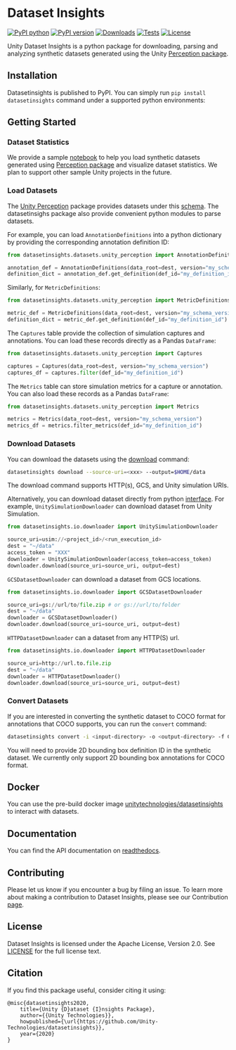 # Dataset Insights

[![PyPI python](https://img.shields.io/pypi/pyversions/datasetinsights)](https://pypi.org/project/datasetinsights)
[![PyPI version](https://badge.fury.io/py/datasetinsights.svg)](https://pypi.org/project/datasetinsights)
[![Downloads](https://pepy.tech/badge/datasetinsights)](https://pepy.tech/project/datasetinsights)
[![Tests](https://github.com/Unity-Technologies/datasetinsights/actions/workflows/linting-and-unittests.yaml/badge.svg?branch=master&event=push)](https://github.com/Unity-Technologies/datasetinsights/actions/workflows/linting-and-unittests.yaml?query=branch%3Amaster+event%3Apush)
[![License](https://img.shields.io/badge/License-Apache%202.0-blue.svg)](LICENSE)

Unity Dataset Insights is a python package for downloading, parsing and analyzing synthetic datasets generated using the Unity [Perception package](https://github.com/Unity-Technologies/com.unity.perception).

## Installation

Datasetinsights is published to PyPI. You can simply run `pip install datasetinsights` command under a supported python environments:

## Getting Started

### Dataset Statistics

We provide a sample [notebook](notebooks/Perception_Statistics.ipynb) to help you load synthetic datasets generated using [Perception package](https://github.com/Unity-Technologies/com.unity.perception) and visualize dataset statistics. We plan to support other sample Unity projects in the future.

### Load Datasets

The [Unity Perception](https://datasetinsights.readthedocs.io/en/latest/datasetinsights.datasets.unity_perception.html#datasetinsights-datasets-unity-perception) package provides datasets under this [schema](https://datasetinsights.readthedocs.io/en/latest/Synthetic_Dataset_Schema.html#synthetic-dataset-schema). The datasetinsighs package also provide convenient python modules to parse datasets.

For example, you can load `AnnotationDefinitions` into a python dictionary by providing the corresponding annotation definition ID:

```python
from datasetinsights.datasets.unity_perception import AnnotationDefinitions

annotation_def = AnnotationDefinitions(data_root=dest, version="my_schema_version")
definition_dict = annotation_def.get_definition(def_id="my_definition_id")
```

Similarly, for `MetricDefinitions`:
```python
from datasetinsights.datasets.unity_perception import MetricDefinitions

metric_def = MetricDefinitions(data_root=dest, version="my_schema_version")
definition_dict = metric_def.get_definition(def_id="my_definition_id")
```

The `Captures` table provide the collection of simulation captures and annotations. You can load these records directly as a Pandas `DataFrame`:

```python
from datasetinsights.datasets.unity_perception import Captures

captures = Captures(data_root=dest, version="my_schema_version")
captures_df = captures.filter(def_id="my_definition_id")
```


The `Metrics` table can store simulation metrics for a capture or annotation. You can also load these records as a Pandas `DataFrame`:

```python
from datasetinsights.datasets.unity_perception import Metrics

metrics = Metrics(data_root=dest, version="my_schema_version")
metrics_df = metrics.filter_metrics(def_id="my_definition_id")
```

### Download Datasets

You can download the datasets using the [download](https://datasetinsights.readthedocs.io/en/latest/datasetinsights.commands.html#datasetinsights-commands-download) command:

```bash
datasetinsights download --source-uri=<xxx> --output=$HOME/data
```

The download command supports HTTP(s), GCS, and Unity simulation URIs.

Alternatively, you can download dataset directly from python [interface](https://datasetinsights.readthedocs.io/en/latest/datasetinsights.io.downloader.html#module-datasetinsights.io.downloader). For example, `UnitySimulationDownloader` can download dataset from Unity Simulation.

```python
from datasetinsights.io.downloader import UnitySimulationDownloader

source_uri=usim://<project_id>/<run_execution_id>
dest = "~/data"
access_token = "XXX"
downloader = UnitySimulationDownloader(access_token=access_token)
downloader.download(source_uri=source_uri, output=dest)
```

`GCSDatasetDownloader` can download a dataset from GCS locations.
```python
from datasetinsights.io.downloader import GCSDatasetDownloader

source_uri=gs://url/to/file.zip # or gs://url/to/folder
dest = "~/data"
downloader = GCSDatasetDownloader()
downloader.download(source_uri=source_uri, output=dest)
```

`HTTPDatasetDownloader` can a dataset from any HTTP(S) url.
```python
from datasetinsights.io.downloader import HTTPDatasetDownloader

source_uri=http://url.to.file.zip
dest = "~/data"
downloader = HTTPDatasetDownloader()
downloader.download(source_uri=source_uri, output=dest)
```

### Convert Datasets

If you are interested in converting the synthetic dataset to COCO format for
annotations that COCO supports, you can run the `convert` command:

```bash
datasetinsights convert -i <input-directory> -o <output-directory> -f COCO-Instances
```

You will need to provide 2D bounding box definition ID in the synthetic dataset. We currently only support 2D bounding box annotations for COCO format.

## Docker

You can use the pre-build docker image [unitytechnologies/datasetinsights](https://hub.docker.com/r/unitytechnologies/datasetinsights) to interact with datasets.

## Documentation

You can find the API documentation on [readthedocs](https://datasetinsights.readthedocs.io/en/latest/).

## Contributing

Please let us know if you encounter a bug by filing an issue. To learn more about making a contribution to Dataset Insights, please see our Contribution [page](CONTRIBUTING.md).

## License

Dataset Insights is licensed under the Apache License, Version 2.0. See [LICENSE](LICENCE) for the full license text.

## Citation
If you find this package useful, consider citing it using:
```
@misc{datasetinsights2020,
    title={Unity {D}ataset {I}nsights Package},
    author={{Unity Technologies}},
    howpublished={\url{https://github.com/Unity-Technologies/datasetinsights}},
    year={2020}
}
```
